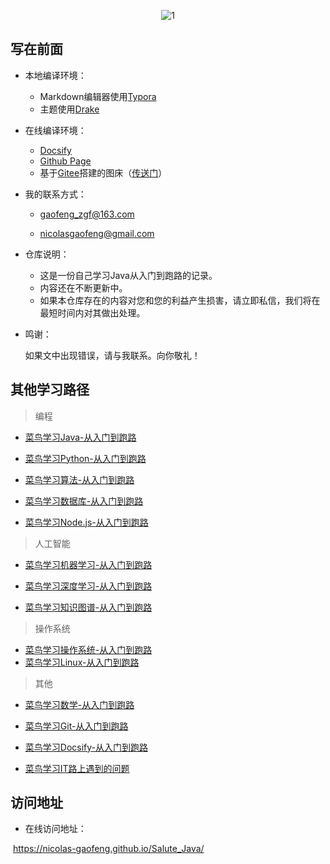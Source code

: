 <div align=center>

![1](https://gitee.com/zgf1366/pic_store/raw/master/img/20210129174506.jpg)       

</div>                     


## 写在前面


- 本地编译环境：

  - Markdown编辑器使用[Typora](https://typora.io/)
  - 主题使用[Drake](https://theme.typora.io/theme/Drake/)




- 在线编译环境：

   - [Docsify](https://docsify.js.org/#/)
   - [Github Page](https://pages.github.com/)
   - 基于[Gitee](https://gitee.com/)搭建的图床（[传送门](https://nicolas-gaofeng.github.io/Salute_Docsify/#/pic/pic)）
   
   
   
- 我的联系方式：

   - gaofeng_zgf@163.com

   - nicolasgaofeng@gmail.com

   


- 仓库说明：

  - 这是一份自己学习Java从入门到跑路的记录。
  - 内容还在不断更新中。
  - 如果本仓库存在的内容对您和您的利益产生损害，请立即私信，我们将在最短时间内对其做出处理。
  

  
- 鸣谢：

  如果文中出现错误，请与我联系。向你敬礼！

## 其他学习路径

> 编程

- [菜鸟学习Java-从入门到跑路](https://github.com/Nicolas-gaofeng/Salute_Java)

- [菜鸟学习Python-从入门到跑路](https://github.com/Nicolas-gaofeng/Salute_Python)

- [菜鸟学习算法-从入门到跑路](https://github.com/Nicolas-gaofeng/Salute_Algorithm)

- [菜鸟学习数据库-从入门到跑路](https://github.com/Nicolas-gaofeng/Salute_Database)

- [菜鸟学习Node.js-从入门到跑路](https://github.com/Nicolas-gaofeng/Salute_Nodejs)

  

> 人工智能

- [菜鸟学习机器学习-从入门到跑路](https://github.com/Nicolas-gaofeng/Salute_Machine_Learning)

- [菜鸟学习深度学习-从入门到跑路](https://github.com/Nicolas-gaofeng/Salute_Deep_Learning)

- [菜鸟学习知识图谱-从入门到跑路](https://github.com/Nicolas-gaofeng/Salute_Knowledge_Graph)



> 操作系统

- [菜鸟学习操作系统-从入门到跑路](https://github.com/Nicolas-gaofeng/Salute_Operating_System)
- [菜鸟学习Linux-从入门到跑路](https://github.com/Nicolas-gaofeng/Salute_Linux)



> 其他

- [菜鸟学习数学-从入门到跑路](https://github.com/Nicolas-gaofeng/Salute_Math)
- [菜鸟学习Git-从入门到跑路](https://github.com/Nicolas-gaofeng/Salute_Git)
- [菜鸟学习Docsify-从入门到跑路](https://github.com/Nicolas-gaofeng/Salute_Docsify)

- [菜鸟学习IT路上遇到的问题](https://github.com/Nicolas-gaofeng/Salute_Problem)

## 访问地址

-  在线访问地址：

​	https://nicolas-gaofeng.github.io/Salute_Java/

